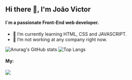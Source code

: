 ## Hi there 👋, I'm João Victor 

<!--
**Jvictorcz/Jvictorcz** is a ✨ _special_ ✨ repository because its `README.md` (this file) appears on your GitHub profile.

Here are some ideas to get you started:

- 🔭 I’m currently working on ...
- 🌱 I’m currently learning ...
- 👯 I’m looking to collaborate on ...
- 🤔 I’m looking for help with ...
- 💬 Ask me about ...
- 📫 How to reach me: ...
- 😄 Pronouns: ...
- ⚡ Fun fact: ...
-->
#### I´m a passionate Front-End web developer.
- 🌱 I’m currently learning HTML, CSS and JAVASCRIPT.
- 🔭 I’m not working at any company right now. 

![Anurag's GitHub stats](https://github-readme-stats.vercel.app/api?username=Jvictorcz&theme=gotham)
![Top Langs](https://github-readme-stats.vercel.app/api/top-langs/?username=Jvictorcz&layout=compact&theme=gotham)



#### My:<a href="https://www.linkedin.com/in/joaovictorcz/" >
<img src="https://img.shields.io/badge/LinkedIn-0077B5?style=for-the-badge&logo=linkedin&logoColor=white" href="https://www.linkedin.com/in/joaovictorcz/" />
</a>
